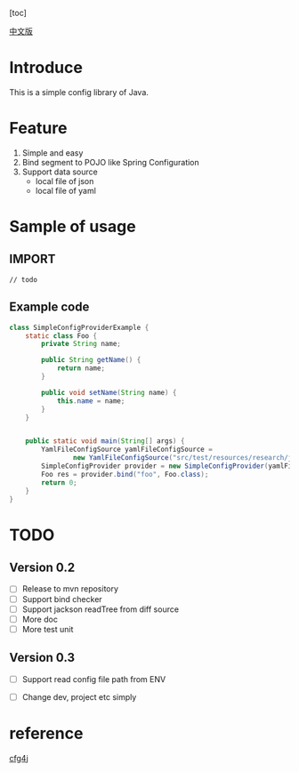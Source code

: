 [toc]

[中文版](./README.md)

# Introduce

This is a simple config library of Java.

# Feature
1. Simple and easy
2. Bind segment to POJO like Spring Configuration
3. Support data source
    - local file of json
    - local file of yaml

# Sample of usage

## IMPORT

```mvn
// todo
```

## Example code

```java
class SimpleConfigProviderExample {
    static class Foo {
        private String name;

        public String getName() {
            return name;
        }

        public void setName(String name) {
            this.name = name;
        }
    }


    public static void main(String[] args) {
        YamlFileConfigSource yamlFileConfigSource = 
                new YamlFileConfigSource("src/test/resources/research/jackson.yaml");
        SimpleConfigProvider provider = new SimpleConfigProvider(yamlFileConfigSource);
        Foo res = provider.bind("foo", Foo.class);
        return 0;
    }
}
```

# TODO

## Version 0.2
- [ ] Release to mvn repository
- [ ] Support bind checker
- [ ] Support jackson readTree from diff source
- [ ] More doc
- [ ] More test unit

## Version 0.3
- [ ] Support read config file path from ENV
- [ ] Change dev, project etc simply


# reference
[cfg4j](https://github.com/cfg4j/cfg4j)
